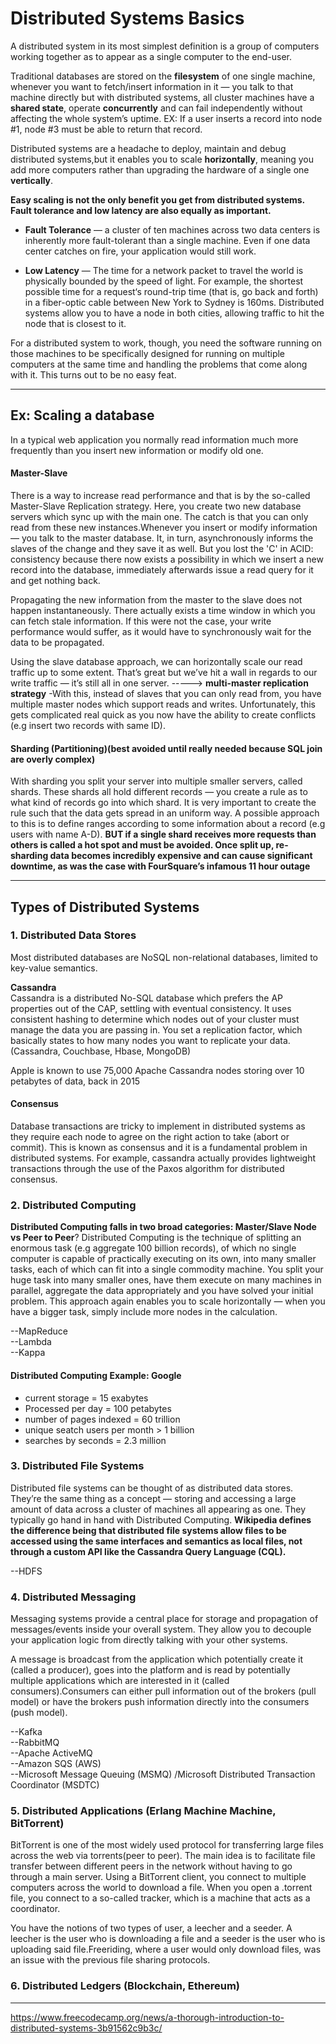 # Distributed Systems Basics
A distributed system in its most simplest definition is a group of computers working together as to appear as a single computer to the end-user.

Traditional databases are stored on the **filesystem** of one single machine, whenever you want to fetch/insert information in it — you talk to that machine directly but with distributed systems, all cluster machines have a **shared state**, operate **concurrently** and can fail independently without affecting the whole system’s uptime. EX: If a user inserts a record into node #1, node #3 must be able to return that record.

Distributed systems are a headache to deploy, maintain and debug distributed systems,but it enables you to scale **horizontally**, meaning you add more computers rather than upgrading the hardware of a single one **vertically**.

**Easy scaling is not the only benefit you get from distributed systems. Fault tolerance and low latency are also equally as important.**

- **Fault Tolerance** — a cluster of ten machines across two data centers is inherently more fault-tolerant than a single machine. Even if one data center catches on fire, your application would still work.

- **Low Latency** — The time for a network packet to travel the world is physically bounded by the speed of light. For example, the shortest possible time for a request‘s round-trip time (that is, go back and forth) in a fiber-optic cable between New York to Sydney is 160ms. Distributed systems allow you to have a node in both cities, allowing traffic to hit the node that is closest to it.

For a distributed system to work, though, you need the software running on those machines to be specifically designed for running on multiple computers at the same time and handling the problems that come along with it. This turns out to be no easy feat.

---
## Ex: Scaling a database
In a typical web application you normally read information much more frequently than you insert new information or modify old one.

#### Master-Slave
There is a way to increase read performance and that is by the so-called Master-Slave Replication strategy. Here, you create two new database servers which sync up with the main one. The catch is that you can only read from these new instances.Whenever you insert or modify information — you talk to the master database. It, in turn, asynchronously informs the slaves of the change and they save it as well. But you lost the 'C' in ACID: consistency because there now exists a possibility in which we insert a new record into the database, immediately afterwards issue a read query for it and get nothing back.

Propagating the new information from the master to the slave does not happen instantaneously. There actually exists a time window in which you can fetch stale information. If this were not the case, your write performance would suffer, as it would have to synchronously wait for the data to be propagated.

Using the slave database approach, we can horizontally scale our read traffic up to some extent. That’s great but we’ve hit a wall in regards to our write traffic — it’s still all in one server. ----->  **multi-master replication strategy** -With this, instead of slaves that you can only read from, you have multiple master nodes which support reads and writes. Unfortunately, this gets complicated real quick as you now have the ability to create conflicts (e.g insert two records with same ID).

#### Sharding (Partitioning)(best avoided until really needed because SQL join are overly complex)

With sharding you split your server into multiple smaller servers, called shards. These shards all hold different records — you create a rule as to what kind of records go into which shard. It is very important to create the rule such that the data gets spread in an uniform way. A possible approach to this is to define ranges according to some information about a record (e.g users with name A-D).
**BUT if a single shard receives more requests than others is called a hot spot and must be avoided. Once split up, re-sharding data becomes incredibly expensive and can cause significant downtime, as was the case with FourSquare’s infamous 11 hour outage** 

---
## Types of Distributed  Systems 
### 1. Distributed Data Stores
Most distributed databases are NoSQL non-relational databases, limited to key-value semantics.

**Cassandra** <br>
Cassandra is a distributed No-SQL database which prefers the AP properties out of the CAP, settling with eventual consistency. It uses consistent hashing to determine which nodes out of your cluster must manage the data you are passing in. You set a replication factor, which basically states to how many nodes you want to replicate your data.
(Cassandra, Couchbase, Hbase, MongoDB)

Apple is known to use 75,000 Apache Cassandra nodes storing over 10 petabytes of data, back in 2015

#### Consensus
Database transactions are tricky to implement in distributed systems as they require each node to agree on the right action to take (abort or commit). This is known as consensus and it is a fundamental problem in distributed systems. For example, cassandra actually provides lightweight transactions through the use of the Paxos algorithm for distributed consensus.

### 2. Distributed Computing
**Distributed Computing falls in two broad categories: Master/Slave Node vs Peer to Peer**?
Distributed Computing is the technique of splitting an enormous task (e.g aggregate 100 billion records), of which no single computer is capable of practically executing on its own, into many smaller tasks, each of which can fit into a single commodity machine. You split your huge task into many smaller ones, have them execute on many machines in parallel, aggregate the data appropriately and you have solved your initial problem. This approach again enables you to scale horizontally — when you have a bigger task, simply include more nodes in the calculation.

--MapReduce <br>
--Lambda <br>
--Kappa <br>
#### Distributed  Computing Example: Google
- current storage = 15 exabytes
- Processed per day = 100 petabytes
- number of pages indexed = 60 trillion
- unique seatch users per month > 1 billion
- searches by seconds = 2.3 million

### 3. Distributed File Systems
Distributed file systems can be thought of as distributed data stores. They’re the same thing as a concept — storing and accessing a large amount of data across a cluster of machines all appearing as one. They typically go hand in hand with Distributed Computing. **Wikipedia defines the difference being that distributed file systems allow files to be accessed using the same interfaces and semantics as local files, not through a custom API like the Cassandra Query Language (CQL).**

--HDFS

### 4. Distributed Messaging
Messaging systems provide a central place for storage and propagation of messages/events inside your overall system. They allow you to decouple your application logic from directly talking with your other systems.

A message is broadcast from the application which potentially create it (called a producer), goes into the platform and is read by potentially multiple applications which are interested in it (called consumers).Consumers can either pull information out of the brokers (pull model) or have the brokers push information directly into the consumers (push model).

--Kafka <br>
--RabbitMQ <br>
--Apache ActiveMQ <br>
--Amazon SQS (AWS) <br>
--Microsoft Message Queuing (MSMQ) /Microsoft Distributed Transaction Coordinator (MSDTC) 
 
 ### 5. Distributed Applications (Erlang Machine Machine, BitTorrent)
 BitTorrent is one of the most widely used protocol for transferring large files across the web via torrents(peer to peer). The main idea is to facilitate file transfer between different peers in the network without having to go through a main server.
 Using a BitTorrent client, you connect to multiple computers across the world to download a file. When you open a .torrent file, you connect to a so-called tracker, which is a machine that acts as a coordinator. 
 
 You have the notions of two types of user, a leecher and a seeder. A leecher is the user who is downloading a file and a seeder is the user who is uploading said file.Freeriding, where a user would only download files, was an issue with the previous file sharing protocols.
 
 ### 6. Distributed Ledgers (Blockchain, Ethereum)
 ---
 https://www.freecodecamp.org/news/a-thorough-introduction-to-distributed-systems-3b91562c9b3c/
